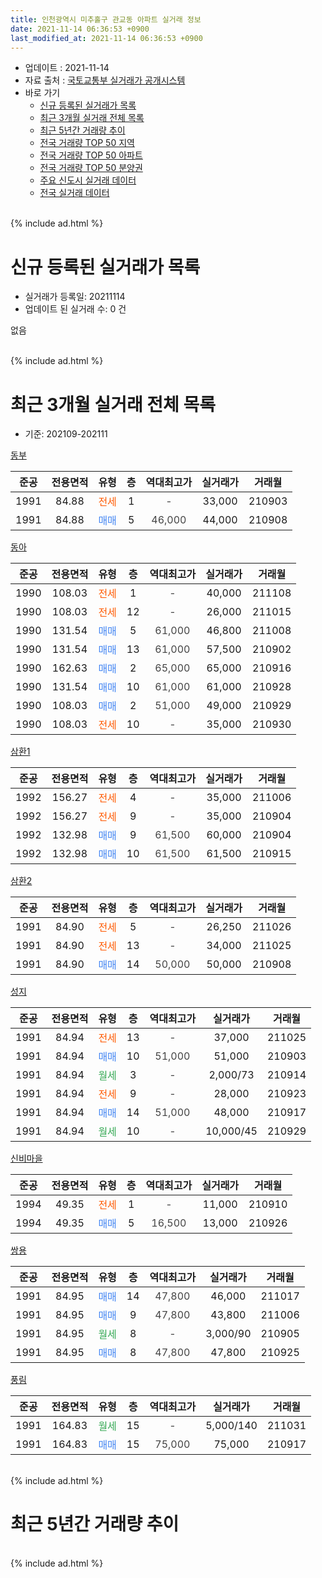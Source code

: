 ```yaml
---
title: 인천광역시 미추홀구 관교동 아파트 실거래 정보
date: 2021-11-14 06:36:53 +0900
last_modified_at: 2021-11-14 06:36:53 +0900
---
```


* 업데이트 : 2021-11-14
* 자료 출처 : [국토교통부 실거래가 공개시스템](http://rt.molit.go.kr)
* 바로 가기
    * [신규 등록된 실거래가 목록](#신규-등록된-실거래가-목록)
    * [최근 3개월 실거래 전체 목록](#최근-3개월-실거래-전체-목록)
    * [최근 5년간 거래량 추이](#최근-5년간-거래량-추이)
    * [전국 거래량 TOP 50 지역](https://inasie.github.io/apt-trade-info/최근-3개월-전국에서-가장-거래가-많이-발생한-지역)
    * [전국 거래량 TOP 50 아파트](https://inasie.github.io/apt-trade-info/최근-3개월-전국에서-가장-거래가-많이-발생한-아파트)
    * [전국 거래량 TOP 50 분양권](https://inasie.github.io/apt-trade-info/최근-3개월-전국에서-가장-거래가-많이-발생한-분양권)
    * [주요 신도시 실거래 데이터](https://inasie.github.io/apt-trade-info/주요-신도시)
    * [전국 실거래 데이터](https://inasie.github.io/apt-trade-info/전국)
<br>
{% include ad.html %}
<br>

# 신규 등록된 실거래가 목록
* 실거래가 등록일: 20211114
* 업데이트 된 실거래 수: 0 건

없음

<br>
{% include ad.html %}
<br>

# 최근 3개월 실거래 전체 목록
* 기준: 202109-202111


[동부](https://search.naver.com/search.naver?query=%EC%9D%B8%EC%B2%9C%EA%B4%91%EC%97%AD%EC%8B%9C+%EB%AF%B8%EC%B6%94%ED%99%80%EA%B5%AC+%EA%B4%80%EA%B5%90%EB%8F%99+%EB%8F%99%EB%B6%80)

|준공|전용면적|유형|층|역대최고가|실거래가|거래월|
|:---:|:---:|:---:|:---:|:---:|:---:|:---:|
|1991|84.88|<span style="color:#ff5a00">전세</span>|1|<span style="color:#444444">-</span>|33,000|210903|
|1991|84.88|<span style="color:#4285f3">매매</span>|5|<span style="color:#444444">46,000</span>|44,000|210908|

[동아](https://search.naver.com/search.naver?query=%EC%9D%B8%EC%B2%9C%EA%B4%91%EC%97%AD%EC%8B%9C+%EB%AF%B8%EC%B6%94%ED%99%80%EA%B5%AC+%EA%B4%80%EA%B5%90%EB%8F%99+%EB%8F%99%EC%95%84)

|준공|전용면적|유형|층|역대최고가|실거래가|거래월|
|:---:|:---:|:---:|:---:|:---:|:---:|:---:|
|1990|108.03|<span style="color:#ff5a00">전세</span>|1|<span style="color:#444444">-</span>|40,000|211108|
|1990|108.03|<span style="color:#ff5a00">전세</span>|12|<span style="color:#444444">-</span>|26,000|211015|
|1990|131.54|<span style="color:#4285f3">매매</span>|5|<span style="color:#444444">61,000</span>|46,800|211008|
|1990|131.54|<span style="color:#4285f3">매매</span>|13|<span style="color:#444444">61,000</span>|57,500|210902|
|1990|162.63|<span style="color:#4285f3">매매</span>|2|<span style="color:#444444">65,000</span>|65,000|210916|
|1990|131.54|<span style="color:#4285f3">매매</span>|10|<span style="color:#444444">61,000</span>|61,000|210928|
|1990|108.03|<span style="color:#4285f3">매매</span>|2|<span style="color:#444444">51,000</span>|49,000|210929|
|1990|108.03|<span style="color:#ff5a00">전세</span>|10|<span style="color:#444444">-</span>|35,000|210930|

[삼환1](https://search.naver.com/search.naver?query=%EC%9D%B8%EC%B2%9C%EA%B4%91%EC%97%AD%EC%8B%9C+%EB%AF%B8%EC%B6%94%ED%99%80%EA%B5%AC+%EA%B4%80%EA%B5%90%EB%8F%99+%EC%82%BC%ED%99%981)

|준공|전용면적|유형|층|역대최고가|실거래가|거래월|
|:---:|:---:|:---:|:---:|:---:|:---:|:---:|
|1992|156.27|<span style="color:#ff5a00">전세</span>|4|<span style="color:#444444">-</span>|35,000|211006|
|1992|156.27|<span style="color:#ff5a00">전세</span>|9|<span style="color:#444444">-</span>|35,000|210904|
|1992|132.98|<span style="color:#4285f3">매매</span>|9|<span style="color:#444444">61,500</span>|60,000|210904|
|1992|132.98|<span style="color:#4285f3">매매</span>|10|<span style="color:#444444">61,500</span>|61,500|210915|

[삼환2](https://search.naver.com/search.naver?query=%EC%9D%B8%EC%B2%9C%EA%B4%91%EC%97%AD%EC%8B%9C+%EB%AF%B8%EC%B6%94%ED%99%80%EA%B5%AC+%EA%B4%80%EA%B5%90%EB%8F%99+%EC%82%BC%ED%99%982)

|준공|전용면적|유형|층|역대최고가|실거래가|거래월|
|:---:|:---:|:---:|:---:|:---:|:---:|:---:|
|1991|84.90|<span style="color:#ff5a00">전세</span>|5|<span style="color:#444444">-</span>|26,250|211026|
|1991|84.90|<span style="color:#ff5a00">전세</span>|13|<span style="color:#444444">-</span>|34,000|211025|
|1991|84.90|<span style="color:#4285f3">매매</span>|14|<span style="color:#444444">50,000</span>|50,000|210908|

[성지](https://search.naver.com/search.naver?query=%EC%9D%B8%EC%B2%9C%EA%B4%91%EC%97%AD%EC%8B%9C+%EB%AF%B8%EC%B6%94%ED%99%80%EA%B5%AC+%EA%B4%80%EA%B5%90%EB%8F%99+%EC%84%B1%EC%A7%80)

|준공|전용면적|유형|층|역대최고가|실거래가|거래월|
|:---:|:---:|:---:|:---:|:---:|:---:|:---:|
|1991|84.94|<span style="color:#ff5a00">전세</span>|13|<span style="color:#444444">-</span>|37,000|211025|
|1991|84.94|<span style="color:#4285f3">매매</span>|10|<span style="color:#444444">51,000</span>|51,000|210903|
|1991|84.94|<span style="color:#34a853">월세</span>|3|<span style="color:#444444">-</span>|2,000/73|210914|
|1991|84.94|<span style="color:#ff5a00">전세</span>|9|<span style="color:#444444">-</span>|28,000|210923|
|1991|84.94|<span style="color:#4285f3">매매</span>|14|<span style="color:#444444">51,000</span>|48,000|210917|
|1991|84.94|<span style="color:#34a853">월세</span>|10|<span style="color:#444444">-</span>|10,000/45|210929|

[신비마을](https://search.naver.com/search.naver?query=%EC%9D%B8%EC%B2%9C%EA%B4%91%EC%97%AD%EC%8B%9C+%EB%AF%B8%EC%B6%94%ED%99%80%EA%B5%AC+%EA%B4%80%EA%B5%90%EB%8F%99+%EC%8B%A0%EB%B9%84%EB%A7%88%EC%9D%84)

|준공|전용면적|유형|층|역대최고가|실거래가|거래월|
|:---:|:---:|:---:|:---:|:---:|:---:|:---:|
|1994|49.35|<span style="color:#ff5a00">전세</span>|1|<span style="color:#444444">-</span>|11,000|210910|
|1994|49.35|<span style="color:#4285f3">매매</span>|5|<span style="color:#444444">16,500</span>|13,000|210926|

[쌍용](https://search.naver.com/search.naver?query=%EC%9D%B8%EC%B2%9C%EA%B4%91%EC%97%AD%EC%8B%9C+%EB%AF%B8%EC%B6%94%ED%99%80%EA%B5%AC+%EA%B4%80%EA%B5%90%EB%8F%99+%EC%8C%8D%EC%9A%A9)

|준공|전용면적|유형|층|역대최고가|실거래가|거래월|
|:---:|:---:|:---:|:---:|:---:|:---:|:---:|
|1991|84.95|<span style="color:#4285f3">매매</span>|14|<span style="color:#444444">47,800</span>|46,000|211017|
|1991|84.95|<span style="color:#4285f3">매매</span>|9|<span style="color:#444444">47,800</span>|43,800|211006|
|1991|84.95|<span style="color:#34a853">월세</span>|8|<span style="color:#444444">-</span>|3,000/90|210905|
|1991|84.95|<span style="color:#4285f3">매매</span>|8|<span style="color:#444444">47,800</span>|47,800|210925|

[풍림](https://search.naver.com/search.naver?query=%EC%9D%B8%EC%B2%9C%EA%B4%91%EC%97%AD%EC%8B%9C+%EB%AF%B8%EC%B6%94%ED%99%80%EA%B5%AC+%EA%B4%80%EA%B5%90%EB%8F%99+%ED%92%8D%EB%A6%BC)

|준공|전용면적|유형|층|역대최고가|실거래가|거래월|
|:---:|:---:|:---:|:---:|:---:|:---:|:---:|
|1991|164.83|<span style="color:#34a853">월세</span>|15|<span style="color:#444444">-</span>|5,000/140|211031|
|1991|164.83|<span style="color:#4285f3">매매</span>|15|<span style="color:#444444">75,000</span>|75,000|210917|


<br>
{% include ad.html %}
<br>

# 최근 5년간 거래량 추이


<div style="width:100%;">
    <canvas id="deal_progress" height="200"></canvas>
</div>

<script>
new Chart(document.getElementById("deal_progress"), {
    type: 'line',
    data: {
        labels: ['201611','201612','201701','201702','201703','201704','201705','201706','201707','201708','201709','201710','201711','201712','201801','201802','201803','201804','201805','201806','201807','201808','201809','201810','201811','201812','201901','201902','201903','201904','201905','201906','201907','201908','201909','201910','201911','201912','202001','202002','202003','202004','202005','202006','202007','202008','202009','202010','202011','202012','202101','202102','202103','202104','202105','202106','202107','202108','202109','202110','202111'],
        datasets: [{
            label: '매매',
            pointRadius: 1,
            data: [5, 8, 12, 8, 11, 11, 16, 17, 10, 15, 12, 12, 11, 10, 14, 8, 14, 9, 10, 5, 6, 8, 12, 16, 8, 10, 3, 7, 15, 5, 9, 8, 9, 9, 7, 8, 19, 15, 17, 30, 18, 18, 19, 30, 30, 17, 15, 11, 13, 13, 19, 18, 18, 34, 22, 12, 8, 10, 13, 3, 0],
            borderColor: "rgba(255, 201, 14, 1)",
            backgroundColor: "rgba(255, 201, 14, 0.5)",
            fill: false,
            lineTension: 0
        },{
            label: '전월세',
            pointRadius: 1,
            data: [10, 5, 10, 10, 13, 6, 9, 12, 13, 12, 8, 8, 4, 11, 11, 12, 11, 11, 11, 5, 15, 7, 9, 8, 8, 7, 12, 8, 17, 3, 4, 8, 11, 12, 11, 12, 7, 10, 8, 25, 14, 8, 8, 6, 11, 13, 10, 9, 7, 12, 18, 16, 7, 22, 15, 4, 15, 5, 8, 6, 1],
            borderColor: "rgba(0, 141, 185, 1)",
            backgroundColor: "rgba(0, 141, 185, 0.5)",
            fill: false,
            lineTension: 0
        }
        ]
    },
    options: {
        responsive: true,
        title: {
            display: false
        },
        tooltips: {
            mode: 'index',
            intersect: false
        },
        hover: {
            mode: 'nearest',
            intersect: true
        },
        scales: {
            xAxes: [{
                display: true,
                scaleLabel: {
                    display: true,
                    labelString: '년/월'
                }
            }],
            yAxes: [{
                display: true,
                ticks: {
                    suggestedMin: 0,
                },
                scaleLabel: {
                    display: true,
                    labelString: '실거래 수'
                }
            }]
        }
    }
});

</script>


<br>
{% include ad.html %}
<br>

